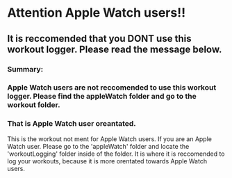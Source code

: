 # Attention Apple Watch users!!
## It is reccomended that you **DONT** use this workout logger. Please read the message below.

### Summary:
### Apple Watch users are not reccomended to use this workout logger. Please find the appleWatch folder and go to the workout folder. 
### That is Apple Watch user oreantated.

This is the workout not ment for Apple Watch users.
If you are an Apple Watch user. Please go to the 'appleWatch' folder and locate the 'workoutLogging' folder inside of the folder. 
It is where it is reccomended to log your workouts, because it is more orentated towards Apple Watch users.
